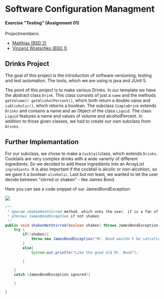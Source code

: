 # Software Configuration Managment

#### Exercise "Testing" (Assignment 01)

Projectmembers:

- [Matthias (BSD 2)](https://github.com/schneidermatthias)
- [Vinzenz Wratschko (BSD 1)](https://github.com/vinziw)

## Drinks Project

The goal of this project is the introduction of software versioning, testing and test automation. The tools, which we are using is java and JUnit 5.

The point of this project is to make various Drinks. In our template we have the abstract class ```Drink```. This class consists of just a ```name``` and the methods ```getVolume() getAlcoholPercent()```, which both return a double value and ```isAlcoholic()```, which returns a boolean. The subclass ```SimpleDrink``` extends ```Drinks``` and contains a name and an Object of the class ```Liquid```. The class ```Liquid``` features a name and values of volume and alcoholPercent. In addition to those given classes, we had to create our own subclass from ```Drinks```.

## Further Implemantation

For our subclass, we chose to make a ```Cocktail```class, which extends ```Drinks```. Cocktails are very complex drinks with a wide varierty of different ingredients. So we decided to add these ingredients into an ArrayList ```ingredients```. It is also important if the cocktail is alcolic or non-alcohloic, so we gave it a boolean ```alcoholic```. Last but not least, we wanted to let the user decide between "stirred or shaken" - like James Bond.

Here you can see a code snippet of our JamesBondException:

![](https://66.media.tumblr.com/c8cffd82517856d1a7f7fe1874ab62ce/tumblr_mxw6z8bRXU1rw29kqo1_500.gifv)

```java
/**
 * @param shakenNotStirred method, which asks the user, if is a fan of James Bond
 * @throws JamesBondException if not shaken
 */
public void shakenNotStirred(boolean shaken) throws JamesBondException{
	try {
		if(!shaken){
			throw new JamesBondException("Mr. Bond wouldn't be satisfied");
		}
		else{
			System.out.println("Like the good old Mr. Bond");

		}

	}
	catch (JamesBondException ignored){

	}

}
```
